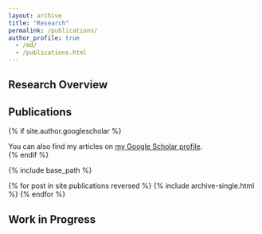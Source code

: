 ```yaml
---
layout: archive
title: "Research"
permalink: /publications/
author_profile: true
  - /md/
  - /publications.html
---
```


## Research Overview

## Publications

{% if site.author.googlescholar %}
  <div class="wordwrap">You can also find my articles on <a href="{{https://scholar.google.com/citations?user=8xC25vUAAAAJ}}">my Google Scholar profile</a>.</div>
{% endif %}

{% include base_path %}

{% for post in site.publications reversed %}
  {% include archive-single.html %}
{% endfor %}

## Work in Progress
